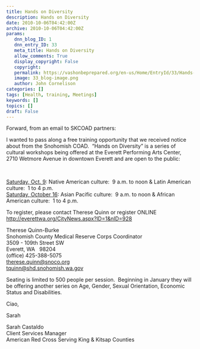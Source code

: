 ```yaml
---
title: Hands on Diversity
description: Hands on Diversity
date: 2010-10-06T04:42:00Z
archive: 2010-10-06T04:42:00Z
params:
   dnn_blog_ID: 1
   dnn_entry_ID: 33
   meta_title: Hands on Diversity
   allow_comments: True
   display_copyright: False
   copyright: 
   permalink: https://vashonbeprepared.org/en-us/Home/EntryId/33/Hands-on-Diversity
   image: 33_blog-image.png
   author: John Cornelison
categories: []
tags: [Health, training, Meetings]
keywords: []
topics: []
draft: False
---
```


<p>Forward, from an email to SKCOAD partners:</p>
<p>I wanted to pass along a free training opportunity that we received notice about from the Snohomish COAD.&#160; “Hands on Diversity” is a series of cultural workshops being offered at the Everett Performing Arts Center, 2710 Wetmore Avenue in downtown Everett and are open to the public:</p>
<p>&#160;</p>
<p><u>Saturday, Oct. 9</u>: Native American culture:&#160; 9 a.m. to noon &amp; Latin American culture:&#160; 1 to 4 p.m. <br />
<u>Saturday, October 16</u>: Asian Pacific culture:&#160; 9 a.m. to noon &amp; African American culture:&#160; 1 to 4 p.m.</p>
<p>To register, please contact Therese Quinn or register ONLINE <a href="http://everettwa.org/CityNews.aspx?ID=1&amp;nID=928">http://everettwa.org/CityNews.aspx?ID=1&amp;nID=928</a></p>
<p>Therese Quinn-Burke <br />
Snohomish County Medical Reserve Corps Coordinator <br />
3509 - 109th Street SW <br />
Everett, WA&#160;&#160; 98204 <br />
(office) 425-388-5075 <br />
<a href="mailto:therese.quinn@snoco.org">therese.quinn@snoco.org</a> <br />
<a href="mailto:tquinn@shd.snohomish.wa.gov">tquinn@shd.snohomish.wa.gov</a></p>
<p>Seating is limited to 500 people per session.&#160; Beginning in January they will be offering another series on Age, Gender, Sexual Orientation, Economic Status and Disabilities.</p>
<p>Ciao,</p>
<p>Sarah</p>
<p>Sarah Castaldo <br />
Client Services Manager <br />
American Red Cross Serving King &amp; Kitsap Counties</p>
